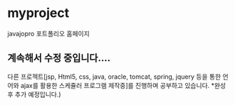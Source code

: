 # myproject
javajopro 포트폴리오 홈페이지
</br>
<h2>계속해서 수정 중입니다....</h2>
다른 프로젝트[jsp, Html5, css, java, oracle, tomcat, spring, jquery 등을 통한 언어와 ajax를 활용한 스케쥴러 프로그램 제작중]를 진행하며 공부하고 있습니다. *완성 후 추가 예정입니다.)
